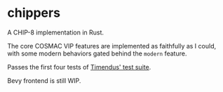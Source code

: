 # chippers
A CHIP-8 implementation in Rust.

The core COSMAC VIP features are implemented as faithfully as I could, with some modern behaviors gated behind the `modern` feature.

Passes the first four tests of [Timendus' test suite](https://github.com/Timendus/chip8-test-suite/). 

Bevy frontend is still WIP.
